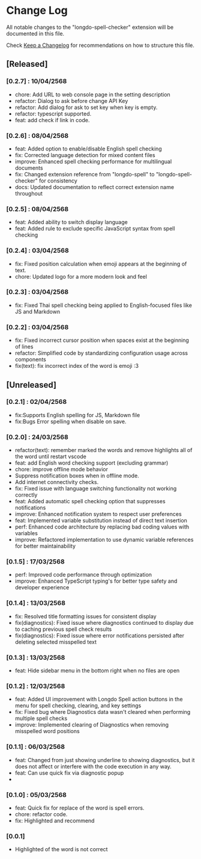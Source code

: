 # Change Log

All notable changes to the "longdo-spell-checker" extension will be documented in this file.

Check [Keep a Changelog](http://keepachangelog.com/) for recommendations on how to structure this file.

## [Released]
### [0.2.7] : 10/04/2568
- chore: Add URL to web console page in the setting description
- refactor: Dialog to ask before change API Key
- refactor: Add dialog for ask to set key when key is empty.
- refactor: typescript supported.
- feat: add check if link in code.

### [0.2.6] : 08/04/2568
- feat: Added option to enable/disable English spell checking
- fix: Corrected language detection for mixed content files
- improve: Enhanced spell checking performance for multilingual documents
- fix: Changed extension reference from "longdo-spell" to "longdo-spell-checker" for consistency
- docs: Updated documentation to reflect correct extension name throughout


### [0.2.5] : 08/04/2568
- feat: Added ability to switch display language
- feat: Added rule to exclude specific JavaScript syntax from spell checking

### [0.2.4] : 03/04/2568
- fix: Fixed position calculation when emoji appears at the beginning of text.
- chore: Updated logo for a more modern look and feel

### [0.2.3] : 03/04/2568
- fix: Fixed Thai spell checking being applied to English-focused files like JS and Markdown

### [0.2.2] : 03/04/2568
- fix: Fixed incorrect cursor position when spaces exist at the beginning of lines 
- refactor: Simplified code by standardizing configuration usage across components
- fix(text): fix incorrect index of the word is emoji :3 

## [Unreleased]
### [0.2.1] : 02/04/2568
- fix:Supports English spelling for  JS, Markdown file
- fix:Bugs Error spelling when disable on save.

### [0.2.0] : 24/03/2568
- refactor(text): remember marked the words and remove highlights all of the word until restart vscode
- feat: add English word checking support (excluding grammar)
- chore: improve offline mode behavior
- Suppress notification boxes when in offline mode.
- Add internet connectivity checks.
- fix: Fixed issue with language switching functionality not working correctly
- feat: Added automatic spell checking option that suppresses notifications
- improve: Enhanced notification system to respect user preferences
- feat: Implemented variable substitution instead of direct text insertion
- perf: Enhanced code architecture by replacing bad coding values with variables
- improve: Refactored implementation to use dynamic variable references for better maintainability


### [0.1.5] : 17/03/2568
- perf: Improved code performance through optimization
- improve: Enhanced TypeScript typing's for better type safety and developer experience

### [0.1.4] : 13/03/2568
 - fix: Resolved title formatting issues for consistent display
 - fix(diagnostics): Fixed issue where diagnostics continued to display due to caching previous spell check results
 - fix(diagnostics): Fixed issue where error notifications persisted after deleting selected misspelled text
 
### [0.1.3] : 13/03/2568
 - feat: Hide sidebar menu in the bottom right when no files are open

### [0.1.2] : 12/03/2568
 - feat: Added UI improvement with Longdo Spell action buttons in the menu for spell checking, clearing, and key settings
 - fix: Fixed bug where Diagnostics data wasn't cleared when performing multiple spell checks
 - improve: Implemented clearing of Diagnostics when removing misspelled word positions

### [0.1.1] : 06/03/2568
 - feat: Changed from just showing underline to showing diagnostics, but it does not affect or interfere with the code execution in any way.
 - feat: Can use quick fix via diagnostic popup
 - 

### [0.1.0] : 05/03/2568
 - feat: Quick fix for replace of the word is spell errors.
 - chore: refactor code.
 - fix: Highlighted and recommend
 
### [0.0.1]
 - Highlighted of the word is not correct
